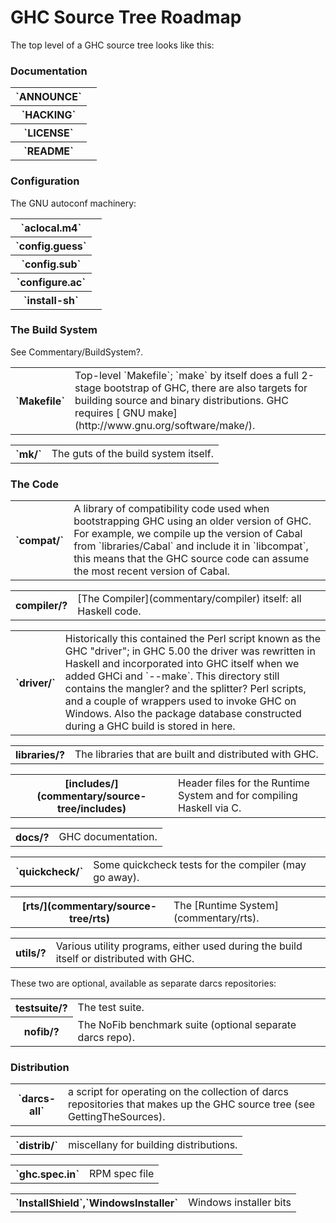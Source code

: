 # GHC Source Tree Roadmap


The top level of a GHC source tree looks like this:

### Documentation

<table><tr><th>`ANNOUNCE`</th>
<td></td></tr>
<tr><th>`HACKING`</th>
<td></td></tr>
<tr><th>`LICENSE`</th>
<td></td></tr>
<tr><th>`README`</th>
<td></td></tr></table>

### Configuration


The GNU autoconf machinery:

<table><tr><th>`aclocal.m4`</th>
<td></td></tr>
<tr><th>`config.guess`</th>
<td></td></tr>
<tr><th>`config.sub`</th>
<td></td></tr>
<tr><th>`configure.ac`</th>
<td></td></tr>
<tr><th>`install-sh`</th>
<td></td></tr></table>

### The Build System


See Commentary/BuildSystem?.

<table><tr><th>`Makefile`</th>
<td>
Top-level `Makefile`; `make` by itself does a full 2-stage
bootstrap of GHC, there are also targets for building source and
binary distributions.  GHC requires
[ GNU make](http://www.gnu.org/software/make/).
</td></tr></table>

<table><tr><th>`mk/`</th>
<td>
The guts of the build system itself.
</td></tr></table>

### The Code

<table><tr><th>`compat/`</th>
<td>
A library of compatibility code used when bootstrapping GHC using an
older version of GHC.  For example, we compile up the version of
Cabal from `libraries/Cabal` and include it in `libcompat`,
this means that the GHC source code can assume the most recent
version of Cabal.
</td></tr></table>

<table><tr><th>compiler/?</th>
<td>[The Compiler](commentary/compiler) itself: all Haskell code.
</td></tr></table>

<table><tr><th>`driver/`</th>
<td>
Historically this contained the Perl script known as the GHC
"driver"; in GHC 5.00 the driver was rewritten in Haskell and
incorporated into GHC itself when we added GHCi and `--make`.
This directory still contains the mangler?
and the splitter? Perl scripts, and a couple
of wrappers used to invoke GHC on Windows.  Also the package
database constructed during a GHC build is stored in here.
</td></tr></table>

<table><tr><th>libraries/?</th>
<td>
The libraries that are built and distributed with GHC.
</td></tr></table>

<table><tr><th>[includes/](commentary/source-tree/includes)</th>
<td>
Header files for the Runtime System and for compiling Haskell via C.
</td></tr></table>

<table><tr><th>docs/?</th>
<td>
GHC documentation.
</td></tr></table>

<table><tr><th>`quickcheck/`</th>
<td>
Some quickcheck tests for the compiler (may go away).
</td></tr></table>

<table><tr><th>[rts/](commentary/source-tree/rts)</th>
<td>
The [Runtime System](commentary/rts).
</td></tr></table>

<table><tr><th>utils/?</th>
<td>
Various utility programs, either used during the build itself or
distributed with GHC.
</td></tr></table>


These two are optional, available as separate darcs repositories:

<table><tr><th>testsuite/?</th>
<td>
The test suite.
</td></tr>
<tr><th>nofib/?</th>
<td>
The NoFib benchmark suite (optional separate darcs repo).
</td></tr></table>

### Distribution

<table><tr><th>`darcs-all`</th>
<td>
a script for operating on the collection of darcs
repositories that makes up the GHC source tree (see GettingTheSources).
</td></tr></table>

<table><tr><th>`distrib/`</th>
<td>
miscellany for building distributions.
</td></tr></table>

<table><tr><th>`ghc.spec.in`</th>
<td>
RPM spec file
</td></tr></table>

<table><tr><th>`InstallShield`,`WindowsInstaller`</th>
<td>
Windows installer bits
</td></tr></table>
